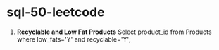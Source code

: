 # sql-50-leetcode
1.   **Recyclable and Low Fat Products**
     Select product_id from Products where low_fats='Y' and recyclable='Y';
